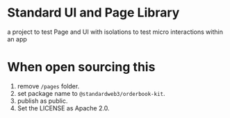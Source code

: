 # Standard UI and Page Library

a project to test Page and UI with isolations to test micro interactions within an app


# When open sourcing this

1. remove `/pages` folder. 
2. set package name to `@standardweb3/orderbook-kit`.
3. publish as public.
4. Set the LICENSE as Apache 2.0.